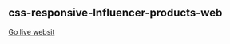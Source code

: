 ## css-responsive-Influencer-products-web 
[Go live websit](file:///G:/PH-HERO-COURSE-CLASS-CODE/Milestone-2/module-10.5/influencer-gear-main/index.html)







